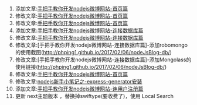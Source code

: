 1. 添加文章:[手把手教你开发nodejs微博网站-首页篇](http://phping1.github.io/2017/01/09/nodeJsBlog-index/)
2. 修改文章:[手把手教你开发nodejs微博网站-首页篇](http://phping1.github.io/2017/01/09/nodeJsBlog-index/)
3. 修改文章:[手把手教你开发nodejs微博网站-首页篇](http://phping1.github.io/2017/01/09/nodeJsBlog-index/)
5. 添加文章:[手把手教你开发nodejs微博网站-连接数据库篇](http://phping1.github.io/2017/02/06/nodeJsBlog-db/)
6. 修改文章:[手把手教你开发nodejs微博网站-连接数据库篇](http://phping1.github.io/2017/02/06/nodeJsBlog-db/)
7. 修改文章:[手把手教你开发nodejs微博网站-连接数据库篇]-添加robomongo的使用截图(http://phping1.github.io/2017/02/06/nodeJsBlog-db/)
8. 修改文章:[手把手教你开发nodejs微博网站-连接数据库篇]-添加Mongolass的使用链接(http://phping1.github.io/2017/02/06/nodeJsBlog-db/)
9. 修改文章:[手把手教你开发nodejs微博网站-首页篇](http://phping1.github.io/2017/01/09/nodeJsBlog-index/)
10. 修改文章:[nodejs新手小笔记之-express-generator安装](http://phping1.github.io/2016/12/19/nodejs-install-express-generator/)
11. 添加文章:[手把手教你开发nodejs微博网站-连用户注册篇](http://phping1.github.io/2016/12/19/nodejsBlog-reg/)
12. 更新 next主题版本 ，替换掉swiftype(要收费了)，使用 Local Search
